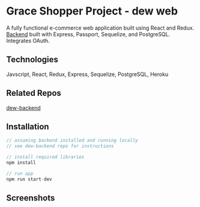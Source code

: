 # Grace Shopper Project - dew web
A fully functional e-commerce web application built using React and Redux. [Backend](https://github.com/oliviasztanga/dew-backend) built with Express, Passport, Sequelize, and PostgreSQL. Integrates OAuth.

## Technologies
Javscript, React, Redux, Express, Sequelize, PostgreSQL, Heroku

## Related Repos
[dew-backend](https://github.com/oliviasztanga/dew-backend)

## Installation

```js
// assuming backend installed and running locally
// see dew-backend repo for instructions

// install required libraries
npm install 

// run app
npm run start-dev

```
## Screenshots

